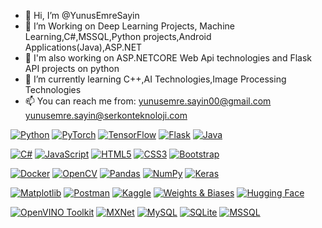 - 👋 Hi, I’m @YunusEmreSayin
- 👀 I’m Working on Deep Learning Projects, Machine Learning,C#,MSSQL,Python projects,Android Applications(Java),ASP.NET
- 👀 I'm also working on ASP.NETCORE Web Api technologies and Flask API projects on python
- 🌱 I’m currently learning C++,AI Technologies,Image Processing Technologies
- 📫 You can reach me from: yunusemre.sayin00@gmail.com yunusemre.sayin@serkonteknoloji.com
<!---
YunusEmreSayin/YunusEmreSayin is a ✨ special ✨ repository because its `README.md` (this file) appears on your GitHub profile.
You can click the Preview link to take a look at your changes.
--->
[![Python](https://www.python.org/community/logos/python-logo-master-v3-TM.png)](https://www.python.org/)
[![PyTorch](https://pytorch.org/assets/images/pytorch-logo.png)](https://pytorch.org/)
[![TensorFlow](https://www.tensorflow.org/images/tf_logo_social.png)](https://www.tensorflow.org/)
[![Flask](https://flask.palletsprojects.com/en/2.0.x/_static/flask-icon.png)](https://flask.palletsprojects.com/)
[![Java](https://upload.wikimedia.org/wikipedia/en/3/30/Java_logo_and_wordmark.svg)](https://www.java.com/)

[![C#](https://upload.wikimedia.org/wikipedia/commons/4/4c/Csharp_Logo.png)](https://docs.microsoft.com/en-us/dotnet/csharp/)
[![JavaScript](https://upload.wikimedia.org/wikipedia/commons/6/6c/JavaScript-logo.png)](https://developer.mozilla.org/en-US/docs/Web/JavaScript)
[![HTML5](https://upload.wikimedia.org/wikipedia/commons/b/b2/HTML5_logo_and_wordmark.svg)](https://developer.mozilla.org/en-US/docs/Web/HTML)
[![CSS3](https://upload.wikimedia.org/wikipedia/commons/d/d5/CSS3_logo.svg)](https://developer.mozilla.org/en-US/docs/Web/CSS)
[![Bootstrap](https://getbootstrap.com/docs/5.1/assets/img/bootstrap-icons.svg)](https://getbootstrap.com/)

[![Docker](https://www.docker.com/wp-content/uploads/2022/03/horizontal-logo-monochromatic-white.svg)](https://www.docker.com/)
[![OpenCV](https://opencv.org/assets/images/opencv_logo_w.png)](https://opencv.org/)
[![Pandas](https://pandas.pydata.org/pandas-docs/stable/_static/pandas.svg)](https://pandas.pydata.org/)
[![NumPy](https://numpy.org/images/logos/numpylogo.svg)](https://numpy.org/)
[![Keras](https://keras.io/img/logo.png)](https://keras.io/)

[![Matplotlib](https://matplotlib.org/stable/_static/logo2.svg)](https://matplotlib.org/)
[![Postman](https://www.postman.com/assets/common/postman-logo-v2.svg)](https://www.postman.com/)
[![Kaggle](https://www.kaggle.com/static/images/kaggle-logo.svg)](https://www.kaggle.com/)
[![Weights & Biases](https://wandb.ai/img/wandb-logo-black.png)](https://wandb.ai/)
[![Hugging Face](https://huggingface.co/front/assets/huggingface_logo.svg)](https://huggingface.co/)

[![OpenVINO Toolkit](https://upload.wikimedia.org/wikipedia/commons/1/1c/OpenVINO_Logo.svg)](https://docs.openvino.ai/latest/index.html)
[![MXNet](https://mxnet.apache.org/images/mxnet_logo.png)](https://mxnet.apache.org/)
[![MySQL](https://www.mysql.com/common/logos/logo-mysql-170x115.png)](https://www.mysql.com/)
[![SQLite](https://www.sqlite.org/logo348x130.gif)](https://www.sqlite.org/)
[![MSSQL](https://upload.wikimedia.org/wikipedia/commons/e/e2/Microsoft_SQL_Server_Logo.png)](https://www.microsoft.com/en-us/sql-server)



